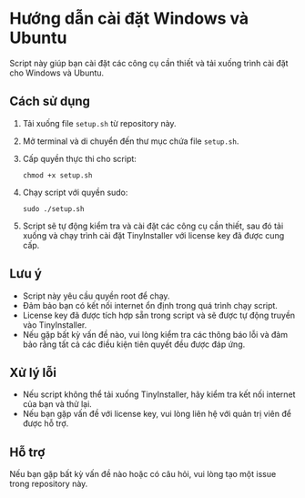 # Hướng dẫn cài đặt Windows và Ubuntu

Script này giúp bạn cài đặt các công cụ cần thiết và tải xuống trình cài đặt cho Windows và Ubuntu.

## Cách sử dụng

1. Tải xuống file `setup.sh` từ repository này.

2. Mở terminal và di chuyển đến thư mục chứa file `setup.sh`.

3. Cấp quyền thực thi cho script:
   ```
   chmod +x setup.sh
   ```

4. Chạy script với quyền sudo:
   ```
   sudo ./setup.sh
   ```

5. Script sẽ tự động kiểm tra và cài đặt các công cụ cần thiết, sau đó tải xuống và chạy trình cài đặt TinyInstaller với license key đã được cung cấp.

## Lưu ý

- Script này yêu cầu quyền root để chạy.
- Đảm bảo bạn có kết nối internet ổn định trong quá trình chạy script.
- License key đã được tích hợp sẵn trong script và sẽ được tự động truyền vào TinyInstaller.
- Nếu gặp bất kỳ vấn đề nào, vui lòng kiểm tra các thông báo lỗi và đảm bảo rằng tất cả các điều kiện tiên quyết đều được đáp ứng.

## Xử lý lỗi

- Nếu script không thể tải xuống TinyInstaller, hãy kiểm tra kết nối internet của bạn và thử lại.
- Nếu bạn gặp vấn đề với license key, vui lòng liên hệ với quản trị viên để được hỗ trợ.

## Hỗ trợ

Nếu bạn gặp bất kỳ vấn đề nào hoặc có câu hỏi, vui lòng tạo một issue trong repository này.
